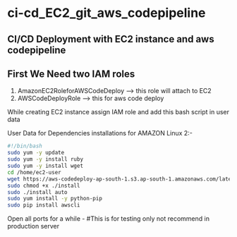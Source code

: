 # ci-cd_EC2_git_aws_codepipeline
CI/CD Deployment with EC2 instance and aws codepipeline
-------------
First We Need two IAM roles
-------------
1. AmazonEC2RoleforAWSCodeDeploy --> this role will attach to EC2
2. AWSCodeDeployRole --> this for aws code deploy

While creating EC2 instance assign IAM role and add this bash script in user data

User Data for Dependencies installations for AMAZON Linux 2:-

```bash
#!/bin/bash
sudo yum -y update
sudo yum -y install ruby
sudo yum -y install wget
cd /home/ec2-user
wget https://aws-codedeploy-ap-south-1.s3.ap-south-1.amazonaws.com/latest/install
sudo chmod +x ./install
sudo ./install auto
sudo yum install -y python-pip
sudo pip install awscli
```


Open all ports for a while - #This is for testing only not recommend in production server

